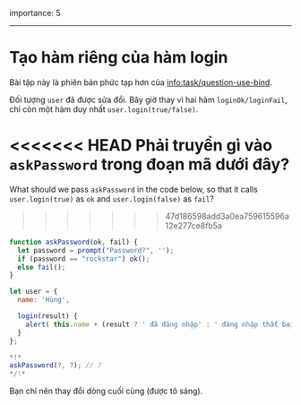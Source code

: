 importance: 5

---

# Tạo hàm riêng của hàm login

Bài tập này là phiên bản phức tạp hơn của <info:task/question-use-bind>. 

Đối tượng `user` đã được sửa đổi. Bây giờ thay vì hai hàm `loginOk/loginFail`, chỉ còn một hàm duy nhất `user.login(true/false)`.

<<<<<<< HEAD
Phải truyền gì vào `askPassword` trong đoạn mã dưới đây?
=======
What should we pass `askPassword` in the code below, so that it calls `user.login(true)` as `ok` and `user.login(false)` as `fail`?
>>>>>>> 47d186598add3a0ea759615596a12e277ce8fb5a

```js
function askPassword(ok, fail) {
  let password = prompt("Password?", '');
  if (password == "rockstar") ok();
  else fail();
}

let user = {
  name: 'Hùng',

  login(result) {
    alert( this.name + (result ? ' đã đăng nhập' : ' đăng nhập thất bại') );
  }
};

*!*
askPassword(?, ?); // ?
*/!*
```

Bạn chỉ nên thay đổi dòng cuối cùng (được tô sáng).

